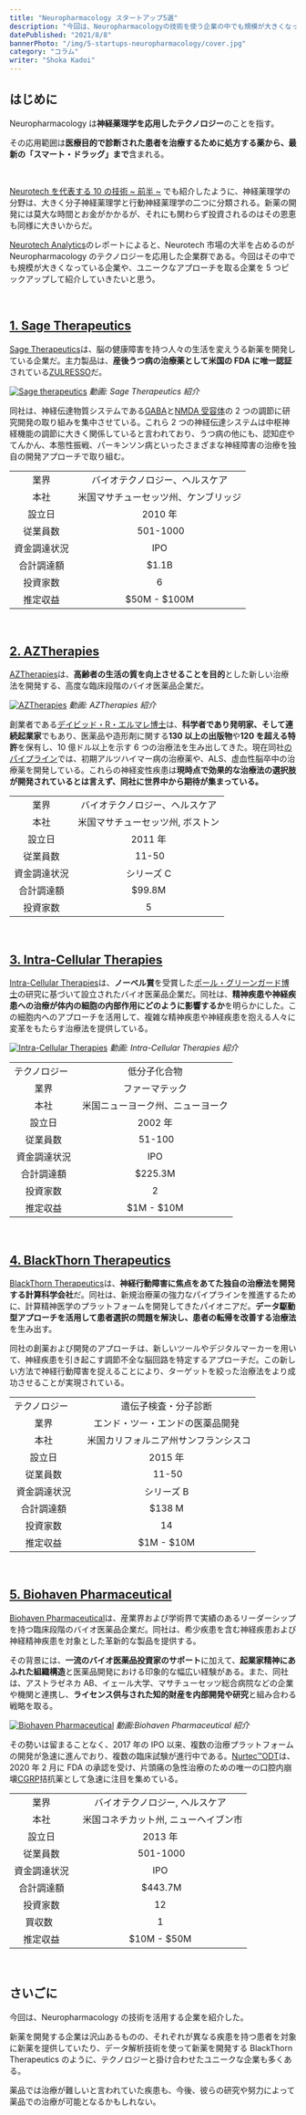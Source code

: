 ```yaml
---
title: "Neuropharmacology スタートアップ5選"
description: "今回は、Neuropharmacologyの技術を使う企業の中でも規模が大きくなっている企業や、ユニークなアプローチを取る企業を5つピックアップして紹介していく。"
datePublished: "2021/8/8"
bannerPhoto: "/img/5-startups-neuropharmacology/cover.jpg"
category: "コラム"
writer: "Shoka Kadoi"
---
```


## はじめに

Neuropharmacology は**神経薬理学を応用したテクノロジー**のことを指す。

その応用範囲は**医療目的で診断された患者を治療するために処方する薬から、最新の「スマート・ドラッグ」まで**含まれる。

&nbsp;

[Neurotech を代表する 10 の技術 ~ 前半 ~](https://neurotechjp.com/jp/blog/10-major-types-of-neurotech/) でも紹介したように、神経薬理学の分野は、大きく分子神経薬理学と行動神経薬理学の二つに分類される。新薬の開発には莫大な時間とお金がかかるが、それにも関わらず投資されるのはその恩恵も同様に大きいからだ。

[Neurotech Analytics](https://neurotech.com/)のレポートによると、Neurotech 市場の大半を占めるのが Neuropharmacology のテクノロジーを応用した企業群である。今回はその中でも規模が大きくなっている企業や、ユニークなアプローチを取る企業を 5 つピックアップして紹介していきたいと思う。

&nbsp;

## [1. Sage Therapeutics](https://www.sagerx.com/)

[Sage Therapeutics](https://www.sagerx.com/)は、脳の健康障害を持つ人々の生活を変えうる新薬を開発している企業だ。主力製品は、**産後うつ病の治療薬として米国の FDA に唯一認証**されている[ZULRESSO](https://www.zulresso.com/)だ。

[![Sage therapeutics](https://neurotechjp.com/img/5-startups-neuropharmacology/sage-therapeutics-video.jpg)](https://www.sagerx.com/about-us/)
_動画: Sage Therapeutics 紹介_

同社は、神経伝達物質システムである[GABA](https://ja.wikipedia.org/wiki/%CE%93-%E3%82%A2%E3%83%9F%E3%83%8E%E9%85%AA%E9%85%B8#:~:text=%CE%B3%2D%E3%82%A2%E3%83%9F%E3%83%8E%E9%85%AA%E9%85%B8%EF%BC%88%E3%82%AC%E3%83%B3%E3%83%9E%2D,%E3%81%A6%E3%81%84%E3%82%8B%E7%89%A9%E8%B3%AA%E3%81%A7%E3%81%82%E3%82%8B%E3%80%82)と[NMDA 受容体](https://ja.wikipedia.org/wiki/NMDA%E5%9E%8B%E3%82%B0%E3%83%AB%E3%82%BF%E3%83%9F%E3%83%B3%E9%85%B8%E5%8F%97%E5%AE%B9%E4%BD%93)の 2 つの調節に研究開発の取り組みを集中させている。これら 2 つの神経伝達システムは中枢神経機能の調節に大きく関係していると言われており、うつ病の他にも、認知症やてんかん、本態性振戦、パーキンソン病といったさまざまな神経障害の治療を独自の開発アプローチで取り組む。

|              |                                      |
| :----------: | :----------------------------------: |
|     業界     |    バイオテクノロジー、ヘルスケア    |
|     本社     | 米国マサチューセッツ州、ケンブリッジ |
|    設立日    |               2010 年                |
|   従業員数   |               501-1000               |
| 資金調達状況 |                 IPO                  |
|  合計調達額  |                $1.1B                 |
|   投資家数   |                  6                   |
|   推定収益   |             $50M - $100M             |

&nbsp;

## [2. AZTherapies](https://aztherapies.com/)

[AZTherapies](https://aztherapies.com/)は、**高齢者の生活の質を向上させることを目的**とした新しい治療法を開発する、高度な臨床段階のバイオ医薬品企業だ。

[![AZTherapies](https://neurotechjp.com/img/5-startups-neuropharmacology/aztherapies-video.jpg)](https://vimeo.com/153961980)
_動画: AZTherapies 紹介_

創業者である[デイビッド・R・エルマレ博士](https://aztherapies.com/about-us/david-elmaleh-phd)は、**科学者であり発明家、そして連続起業家**でもあり、医薬品や造形剤に関する**130 以上の出版物**や**120 を超える特許**を保有し、10 億ドル以上を示す 6 つの治療法を生み出してきた。現在同社[のパイプライン](https://aztherapies.com/pipeline/)では、初期アルツハイマー病の治療薬や、ALS、虚血性脳卒中の治療薬を開発している。これらの神経変性疾患は**現時点で効果的な治療法の選択肢が開発されているとは言えず、同社に世界中から期待が集まっている。**

|              |                                  |
| :----------: | :------------------------------: |
|     業界     |  バイオテクノロジー、ヘルスケア  |
|     本社     | 米国マサチューセッツ州, ボストン |
|    設立日    |             2011 年              |
|   従業員数   |               11-50              |
| 資金調達状況 |            シリーズ C            |
|  合計調達額  |              $99.8M              |
|   投資家数   |                5                 |

&nbsp;

## [3. Intra-Cellular Therapies](https://www.intracellulartherapies.com/)

[Intra-Cellular Therapies](https://www.intracellulartherapies.com/)は、**ノーベル賞**を受賞した[ポール・グリーンガード博士](https://www.nobelprize.org/prizes/medicine/2000/greengard/facts/)の研究に基づいて設立されたバイオ医薬品企業だ。同社は、**精神疾患や神経疾患への治療が体内の細胞の内部作用にどのように影響するか**を明らかにした。この細胞内へのアプローチを活用して、複雑な精神疾患や神経疾患を抱える人々に変革をもたらす治療法を提供している。

[![Intra-Cellular Therapies](https://neurotechjp.com/img/5-startups-neuropharmacology/intra-cellular-video.jpg)](https://youtu.be/M4_JgS07hBs)
_動画: Intra-Cellular Therapies 紹介_

|                |                                  |
| :------------: | :------------------------------: |
| テクノロジー   |           低分子化合物           |
|      業界      |          ファーマテック          |
|      本社      | 米国ニューヨーク州、ニューヨーク |
|     設立日     |             2002 年              |
|    従業員数    |              51-100              |
|  資金調達状況  |               IPO                |
|   合計調達額   |             $225.3M              |
|    投資家数    |                2                 |
|    推定収益    |            $1M - $10M            |

&nbsp;

## [4. BlackThorn Therapeutics](https://www.blackthornrx.com/)

[BlackThorn Therapeutics](https://www.blackthornrx.com/)は、**神経行動障害に焦点をあてた独自の治療法を開発する計算科学会社**だ。同社は、新規治療薬の強力なパイプラインを推進するために、計算精神医学のプラットフォームを開発してきたパイオニアだ。**データ駆動型アプローチを活用して患者選択の問題を解決し、患者の転帰を改善する治療法**を生み出す。

同社の創薬および開発のアプローチは、新しいツールやデジタルマーカーを用いて、神経疾患を引き起こす調節不全な脳回路を特定するアプローチだ。この新しい方法で神経行動障害を捉えることにより、ターゲットを絞った治療法をより成功させることが実現されている。

|                |                                        |
| :------------: | :------------------------------------: |
| テクノロジー   |          遺伝子検査・分子診断          |
|      業界      |    エンド・ツー・エンドの医薬品開発    |
|      本社      |   米国カリフォルニア州サンフランシスコ |
|     設立日     |                2015 年                 |
|    従業員数    |                  11-50                 |
|  資金調達状況  |               シリーズ B               |
|   合計調達額   |                 $138 M                 |
|    投資家数    |                   14                   |
|    推定収益    |               $1M - $10M               |

&nbsp;

## [5. Biohaven Pharmaceutical](https://www.biohavenpharma.com/)

[Biohaven Pharmaceutical](https://www.biohavenpharma.com/)は、産業界および学術界で実績のあるリーダーシップを持つ臨床段階のバイオ医薬品企業だ。同社は、希少疾患を含む神経疾患および神経精神疾患を対象とした革新的な製品を提供する。

その背景には、**一流のバイオ医薬品投資家のサポート**に加えて、**起業家精神にあふれた組織構造**と医薬品開発における印象的な幅広い経験がある。また、同社は、アストラゼネカ AB、イェール大学、マサチューセッツ総合病院などの企業や機関と連携し、**ライセンス供与された知的財産を内部開発や研究**と組み合わる戦略を取る。

[![Biohaven Pharmaceutical](https://neurotechjp.com/img/5-startups-neuropharmacology/biohaven-video.jpg)](https://www.biohavenpharma.com/science-pipeline/cgrp)
_動画:Biohaven Pharmaceutical 紹介_

その勢いは留まることなく、2017 年の IPO 以来、複数の治療プラットフォームの開発が急速に進んでおり、複数の臨床試験が進行中である。[Nurtec™ODT](https://www.nurtec.com/)は、2020 年 2 月に FDA の承認を受け、片頭痛の急性治療のための唯一の口腔内崩壊[CGRP](https://ja.wikipedia.org/wiki/%E3%82%AB%E3%83%AB%E3%82%B7%E3%83%88%E3%83%8B%E3%83%B3%E9%81%BA%E4%BC%9D%E5%AD%90%E9%96%A2%E9%80%A3%E3%83%9A%E3%83%97%E3%83%81%E3%83%89)拮抗薬として急速に注目を集めている。

|              |                                        |
| :----------: | :------------------------------------: |
|     業界     |     バイオテクノロジー, ヘルスケア     |
|     本社     |   米国コネチカット州, ニューヘイブン市 |
|    設立日    |                2013 年                 |
|   従業員数   |                501-1000                |
| 資金調達状況 |                  IPO                   |
|  合計調達額  |                 $443.7M                |
|   投資家数   |                   12                   |
|   買収数     |                   1                    |
|   推定収益   |              $10M - $50M               |

&nbsp;

## さいごに

今回は、Neuropharmacology の技術を活用する企業を紹介した。

新薬を開発する企業は沢山あるものの、それぞれが異なる疾患を持つ患者を対象に新薬を提供していたり、データ解析技術を使って新薬を開発する BlackThorn Therapeutics のように、テクノロジーと掛け合わせたユニークな企業も多くある。

薬品では治療が難しいと言われていた疾患も、今後、彼らの研究や努力によって薬品での治療が可能となるかもしれない。

